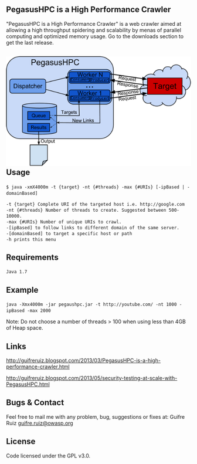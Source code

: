 PegasusHPC is a High Performance Crawler
----------
"PegasusHPC is a High Performance Crawler" is a web crawler aimed at allowing a high throughput spidering and scalability by menas of parallel computing and optimized memory usage. Go to the downloads section to get the last release.

![PegasusHPC](resources/arch.png)
Usage
-----

`$ java -xmX4000m -t {target} -nt {#threads} -max {#URIs} [-ipBased | -domainBased]`

    -t {target} Complete URI of the targeted host i.e. http://google.com
    -nt {#threads} Number of threads to create. Suggested between 500-10000.
    -max {#URIs} Number of unique URIs to crawl.
    -[ipBased] to follow links to different domain of the same server.
    -[domainBased] to target a specific host or path
    -h prints this menu


Requirements
---------
`Java 1.7`

Example
-------
`java -Xmx4000m -jar pegaushpc.jar -t http://youtube.com/ -nt 1000 -ipBased -max 2000`


Note: Do not choose a number of threads > 100 when using less than 4GB of Heap space.



Links
-------
http://guifreruiz.blogspot.com/2013/03/PegasusHPC-is-a-high-performance-crawler.html

http://guifreruiz.blogspot.com/2013/05/security-testing-at-scale-with-PegasusHPC.html

Bugs & Contact
-----
Feel free to mail me with any problem, bug, suggestions or fixes at:
Guifre Ruiz <guifre.ruiz@owasp.org>

License
-------
Code licensed under the GPL v3.0.

